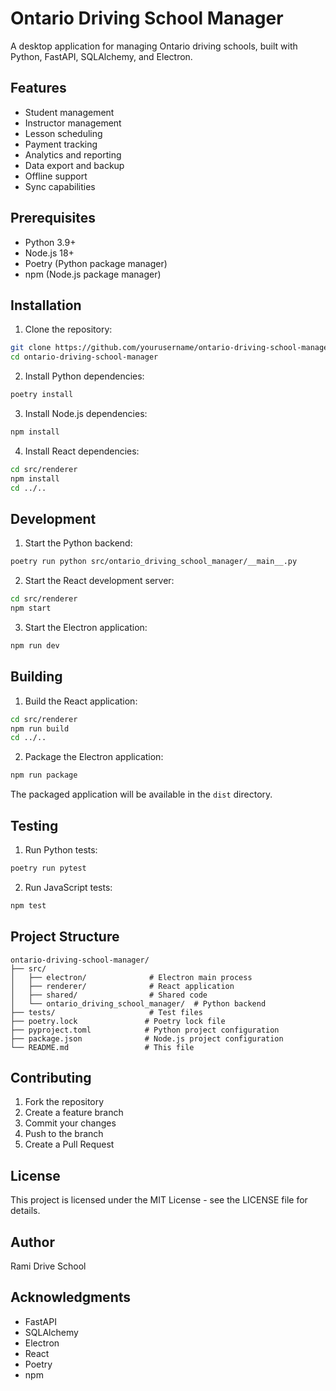 # Ontario Driving School Manager

A desktop application for managing Ontario driving schools, built with Python, FastAPI, SQLAlchemy, and Electron.

## Features

- Student management
- Instructor management
- Lesson scheduling
- Payment tracking
- Analytics and reporting
- Data export and backup
- Offline support
- Sync capabilities

## Prerequisites

- Python 3.9+
- Node.js 18+
- Poetry (Python package manager)
- npm (Node.js package manager)

## Installation

1. Clone the repository:
```bash
git clone https://github.com/yourusername/ontario-driving-school-manager.git
cd ontario-driving-school-manager
```

2. Install Python dependencies:
```bash
poetry install
```

3. Install Node.js dependencies:
```bash
npm install
```

4. Install React dependencies:
```bash
cd src/renderer
npm install
cd ../..
```

## Development

1. Start the Python backend:
```bash
poetry run python src/ontario_driving_school_manager/__main__.py
```

2. Start the React development server:
```bash
cd src/renderer
npm start
```

3. Start the Electron application:
```bash
npm run dev
```

## Building

1. Build the React application:
```bash
cd src/renderer
npm run build
cd ../..
```

2. Package the Electron application:
```bash
npm run package
```

The packaged application will be available in the `dist` directory.

## Testing

1. Run Python tests:
```bash
poetry run pytest
```

2. Run JavaScript tests:
```bash
npm test
```

## Project Structure

```
ontario-driving-school-manager/
├── src/
│   ├── electron/              # Electron main process
│   ├── renderer/              # React application
│   ├── shared/                # Shared code
│   └── ontario_driving_school_manager/  # Python backend
├── tests/                     # Test files
├── poetry.lock               # Poetry lock file
├── pyproject.toml            # Python project configuration
├── package.json              # Node.js project configuration
└── README.md                 # This file
```

## Contributing

1. Fork the repository
2. Create a feature branch
3. Commit your changes
4. Push to the branch
5. Create a Pull Request

## License

This project is licensed under the MIT License - see the LICENSE file for details.

## Author

Rami Drive School

## Acknowledgments

- FastAPI
- SQLAlchemy
- Electron
- React
- Poetry
- npm

```

